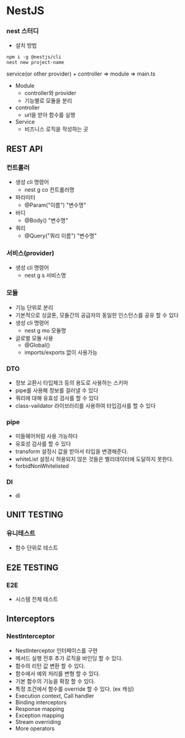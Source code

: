 # NestJS

### nest 스터디
- 설치 방법
```
npm i -g @nestjs/cli
nest new project-name
```

service(or other provider) + controller => module => main.ts

- Module
  - controller와 provider
  - 기능별로 모듈을 분리
- controller
  - url을 받아 함수를 실행
- Service
  - 비즈니스 로직을 작성하는 곳

## REST API
### 컨트롤러
- 생성 cli 명령어
  - nest g co 컨트롤러명
- 파라미터
  - @Param("이름") "변수명"
- 바디
  - @Body() "변수명"
- 쿼리
  - @Query("쿼리 이름") "변수명"

### 서비스(provider)
- 생성 cli 명령어
  - nest g s 서비스명

### 모듈
- 기능 단위로 분리
- 기본적으로 싱글톤, 모듈간의 공급자의 동일한 인스턴스를 공유 할 수 있다
- 생성 cli 명령어
  - nest g mo 모듈명
- 글로벌 모듈 사용
  - @Global()
  - imports/exports 없이 사용가능

### DTO
- 정보 교환시 타입체크 등의 용도로 사용하는 스키마
- pipe를 사용해 정보를 걸러낼 수 있다
- 쿼리에 대해 유효성 검사를 할 수 있다
- class-vaildator 라이브러리를 사용하여 타입검사를 할 수 있다

### pipe
- 미들웨어처럼 사용 가능하다
- 유효성 검사를 할 수 있다
- transform 설정시 값을 받아서 타입을 변경해준다.
- whiteList 설정시 허용되지 않은 것들은 벨리데이터에 도달하지 못한다.
- forbidNonWhitelisted

### DI
- di

## UNIT TESTING
### 유니테스트
- 함수 단위로 테스트

## E2E TESTING
### E2E
- 시스템 전체 테스트


## Interceptors
### NestInterceptor
- NestInterceptor 인터페이스를 구현
- 메서드 실행 전후 추가 로직을 바인딩 할 수 있다.
- 함수의 리턴 값 변환 할 수 있다.
- 함수에서 예외 처리를 변형 할 수 있다.
- 기본 함수의 기능을 확장 할 수 있다.
- 특정 조건에서 함수를 override 할 수 있다. (ex 캐싱)
- Execution context, Call handler
- Binding interceptors
- Response mapping
- Exception mapping
- Stream overriding
- More operators
